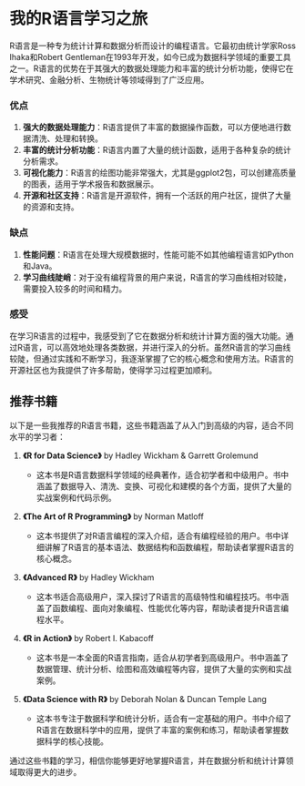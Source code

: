 # 我的R语言学习之旅

R语言是一种专为统计计算和数据分析而设计的编程语言。它最初由统计学家Ross Ihaka和Robert Gentleman在1993年开发，如今已成为数据科学领域的重要工具之一。R语言的优势在于其强大的数据处理能力和丰富的统计分析功能，使得它在学术研究、金融分析、生物统计等领域得到了广泛应用。

### 优点

1. **强大的数据处理能力**：R语言提供了丰富的数据操作函数，可以方便地进行数据清洗、处理和转换。
2. **丰富的统计分析功能**：R语言内置了大量的统计函数，适用于各种复杂的统计分析需求。
3. **可视化能力**：R语言的绘图功能非常强大，尤其是ggplot2包，可以创建高质量的图表，适用于学术报告和数据展示。
4. **开源和社区支持**：R语言是开源软件，拥有一个活跃的用户社区，提供了大量的资源和支持。

### 缺点

1. **性能问题**：R语言在处理大规模数据时，性能可能不如其他编程语言如Python和Java。
2. **学习曲线陡峭**：对于没有编程背景的用户来说，R语言的学习曲线相对较陡，需要投入较多的时间和精力。

### 感受

在学习R语言的过程中，我感受到了它在数据分析和统计计算方面的强大功能。通过R语言，可以高效地处理各类数据，并进行深入的分析。虽然R语言的学习曲线较陡，但通过实践和不断学习，我逐渐掌握了它的核心概念和使用方法。R语言的开源社区也为我提供了许多帮助，使得学习过程更加顺利。

## 推荐书籍

以下是一些我推荐的R语言书籍，这些书籍涵盖了从入门到高级的内容，适合不同水平的学习者：

1. **《R for Data Science》** by Hadley Wickham & Garrett Grolemund
   - 这本书是R语言数据科学领域的经典著作，适合初学者和中级用户。书中涵盖了数据导入、清洗、变换、可视化和建模的各个方面，提供了大量的实战案例和代码示例。

2. **《The Art of R Programming》** by Norman Matloff
   - 这本书提供了对R语言编程的深入介绍，适合有编程经验的用户。书中详细讲解了R语言的基本语法、数据结构和函数编程，帮助读者掌握R语言的核心概念。

3. **《Advanced R》** by Hadley Wickham
   - 这本书适合高级用户，深入探讨了R语言的高级特性和编程技巧。书中涵盖了函数编程、面向对象编程、性能优化等内容，帮助读者提升R语言编程水平。

4. **《R in Action》** by Robert I. Kabacoff
   - 这本书是一本全面的R语言指南，适合从初学者到高级用户。书中涵盖了数据管理、统计分析、绘图和高效编程等内容，提供了大量的实例和实战案例。

5. **《Data Science with R》** by Deborah Nolan & Duncan Temple Lang
   - 这本书专注于数据科学和统计分析，适合有一定基础的用户。书中介绍了R语言在数据科学中的应用，提供了丰富的案例和练习，帮助读者掌握数据科学的核心技能。

通过这些书籍的学习，相信你能够更好地掌握R语言，并在数据分析和统计计算领域取得更大的进步。


